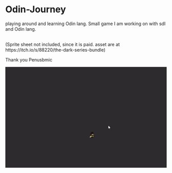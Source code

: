 # Odin-Journey
playing around and learning Odin lang.
Small game I am working on with sdl and Odin lang.

<br/>
(Sprite sheet not included, since it is paid. asset are at https://itch.io/s/88220/the-dark-series-bundle)

Thank you Penusbmic


![](https://github.com/KDahir247/Odin-Journey/blob/main/visual/multi_animation.gif)
